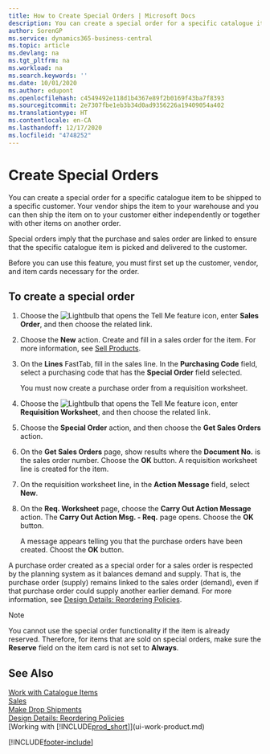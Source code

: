 ```yaml
---
title: How to Create Special Orders | Microsoft Docs
description: You can create a special order for a specific catalogue item to be shipped to a specific customer. Your vendor ships the item to your warehouse and you can then ship the item on to your customer either independently or together with other items on another order.
author: SorenGP
ms.service: dynamics365-business-central
ms.topic: article
ms.devlang: na
ms.tgt_pltfrm: na
ms.workload: na
ms.search.keywords: ''
ms.date: 10/01/2020
ms.author: edupont
ms.openlocfilehash: c4549492e118d1b4367e89f2b0169f43ba7f8393
ms.sourcegitcommit: 2e7307fbe1eb3b34d0ad9356226a19409054a402
ms.translationtype: HT
ms.contentlocale: en-CA
ms.lasthandoff: 12/17/2020
ms.locfileid: "4748252"
---
```

# <a name="create-special-orders"></a>Create Special Orders
You can create a special order for a specific catalogue item to be shipped to a specific customer. Your vendor ships the item to your warehouse and you can then ship the item on to your customer either independently or together with other items on another order.  

Special orders imply that the purchase and sales order are linked to ensure that the specific catalogue item is picked and delivered to the customer.  

Before you can use this feature, you must first set up the customer, vendor, and item cards necessary for the order.  

## <a name="to-create-a-special-order"></a>To create a special order  
1.  Choose the ![Lightbulb that opens the Tell Me feature](media/ui-search/search_small.png "Tell me what you want to do") icon, enter **Sales Order**, and then choose the related link.  
2. Choose the **New** action. Create and fill in a  sales order for the item. For more information, see [Sell Products](sales-how-sell-products.md).
3.  On the **Lines** FastTab, fill in the sales line. In the **Purchasing Code** field, select a purchasing code that has the **Special Order** field selected.

    You must now create a purchase order from a requisition worksheet.  
4. Choose the ![Lightbulb that opens the Tell Me feature](media/ui-search/search_small.png "Tell me what you want to do") icon, enter **Requisition Worksheet**, and then choose the related link.  
5. Choose the **Special Order** action, and then choose the **Get Sales Orders** action.  
6.  On the **Get Sales Orders** page, show results where the **Document No.** is the sales order number. Choose the **OK** button. A requisition worksheet line is created for the item.  
7.  On the requisition worksheet line, in the **Action Message** field, select **New**.  
8.  On the **Req. Worksheet** page, choose the **Carry Out Action Message** action. The **Carry Out Action Msg. - Req.** page opens. Choose the **OK** button.  

    A message appears telling you that the purchase orders have been created. Choost the **OK** button.  

A purchase order created as a special order for a sales order is respected by the planning system as it balances demand and supply. That is, the purchase order (supply) remains linked to the sales order (demand), even if that purchase order could supply another earlier demand. For more information, see [Design Details: Reordering Policies](design-details-reservation-order-tracking-and-action-messaging.md).  

> [!NOTE]  
>  You cannot use the special order functionality if the item is already reserved. Therefore, for items that are sold on special orders, make sure the **Reserve** field on the item card is not set to **Always**.  

## <a name="see-also"></a>See Also  
[Work with Catalogue Items](inventory-how-work-nonstock-items.md)  
[Sales](sales-manage-sales.md)  
[Make Drop Shipments](sales-how-drop-shipment.md)   
[Design Details: Reordering Policies](design-details-reservation-order-tracking-and-action-messaging.md)  
[Working with [!INCLUDE[prod_short](includes/prod_short.md)]](ui-work-product.md)


[!INCLUDE[footer-include](includes/footer-banner.md)]